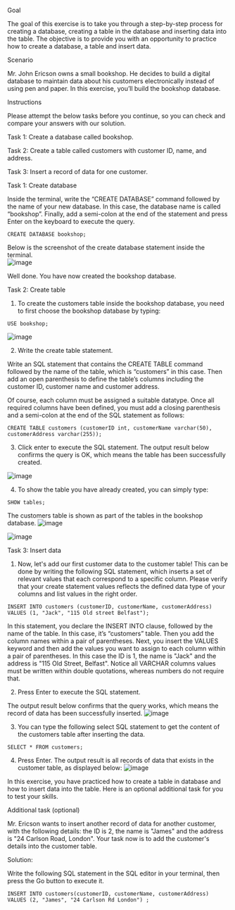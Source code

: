 Goal

The goal of this exercise is to take you through a step-by-step process for creating a database, creating a table in the database and inserting data into the table. The objective is to provide you with an opportunity to practice how to create a database, a table and insert data. 

Scenario

Mr. John Ericson owns a small bookshop. He decides to build a digital database to maintain data about his customers electronically instead of using pen and paper. In this exercise, you’ll build the bookshop database.

Instructions

Please attempt the below tasks before you continue, so you can check and compare your answers with our solution.

Task 1: Create a database called bookshop. 

Task 2: Create a table called customers with customer ID, name, and address.  

Task 3: Insert a record of data for one customer. 

  

Task 1: Create database

Inside the terminal, write the “CREATE DATABASE” command followed by the name of your new database. In this case, the database name is called “bookshop”. Finally, add a semi-colon at the end of the statement and press Enter on the keyboard to execute the query. 
```
CREATE DATABASE bookshop;
```
Below is the screenshot of the create database statement inside the terminal.  
![image](https://github.com/janaom/Meta-Database-Engineer-Professional-Certificate/assets/83917694/de07c94d-e4d0-44f6-971c-204559bc2b14)



Well done. You have now created the bookshop database.


Task 2: Create table

1. To create the customers table inside the bookshop database, you need to first choose the bookshop database by typing:
```
USE bookshop; 
```
![image](https://github.com/janaom/Meta-Database-Engineer-Professional-Certificate/assets/83917694/defd24ec-1045-402c-804c-d775e5d3217d)


2. Write the create table statement.

Write an SQL statement that contains the CREATE TABLE command followed by the name of the table, which is “customers” in this case. Then add an open parenthesis to define the table’s columns including the customer ID, customer name and customer address.

Of course, each column must be assigned a suitable datatype. Once all required columns have been defined, you must add a closing parenthesis and a semi-colon at the end of the SQL statement as follows:
```
CREATE TABLE customers (customerID int, customerName varchar(50), customerAddress varchar(255));
```
3. Click enter to execute the SQL statement. The output result below confirms the query is OK, which means the table has been successfully created.

![image](https://github.com/janaom/Meta-Database-Engineer-Professional-Certificate/assets/83917694/712765ce-b60f-4441-adfc-3a58a22ae523)



4. To show the table you have already created, you can simply type:
```
SHOW tables;
```
The customers table is shown as part of the tables in the bookshop database.
![image](https://github.com/janaom/Meta-Database-Engineer-Professional-Certificate/assets/83917694/c5bf6020-d965-4904-b853-f68ab45a00fe)


![image](https://github.com/janaom/Meta-Database-Engineer-Professional-Certificate/assets/83917694/a81fce79-3e5c-45ab-84e9-dbac6a8e77f7)



Task 3: Insert data

1. Now, let's add our first customer data to the customer table! This can be done by writing the following SQL statement, which inserts a set of relevant values that each correspond to a specific column. Please verify that your create statement values reflects the defined data type of your columns and list values in the right order.
```
INSERT INTO customers (customerID, customerName, customerAddress) VALUES (1, "Jack", "115 Old street Belfast");
```
In this statement, you declare the INSERT INTO clause, followed by the name of the table. In this case, it’s “customers”  table. Then you add the column names within a pair of parentheses. Next, you insert the VALUES keyword and then add the values you want to assign to each column within a pair of parentheses. In this case the ID is 1, the name is "Jack" and the address is "115 Old Street, Belfast". Notice all VARCHAR columns values must be written within double quotations, whereas numbers do not require that.

2. Press Enter to execute the SQL statement. 

The output result below confirms that the query works, which means the record of data has been successfully inserted.
![image](https://github.com/janaom/Meta-Database-Engineer-Professional-Certificate/assets/83917694/c7c48528-f918-4f41-a6bf-8b1aad1616b8)



3. You can type the following select SQL statement to get the content of the customers table after inserting the data.
```
SELECT * FROM customers;
```
4. Press Enter. The output result is all records of data that exists in the customer table, as displayed below:
![image](https://github.com/janaom/Meta-Database-Engineer-Professional-Certificate/assets/83917694/7144b28a-c924-47b6-a730-9cc42e12c7df)


In this exercise, you have practiced how to create a table in database and how to insert data into the table. Here is an optional additional task for you to test your skills.


Additional task (optional)

Mr. Ericson wants to insert another record of data for another customer, with the following details: the ID is 2, the name is "James" and the address is "24 Carlson Road, London". Your task now is to add the customer's details into the customer table.

Solution:

Write the following SQL statement in the SQL editor in your terminal, then press the Go button to execute it.
```
INSERT INTO customers(customerID, customerName, customerAddress) VALUES (2, "James", "24 Carlson Rd London") ;
```
